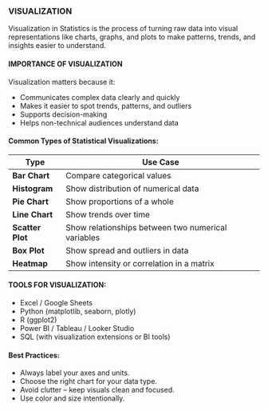 ### VISUALIZATION
Visualization in Statistics is the process of turning raw data into visual representations like charts, graphs, and plots to make patterns, trends, and insights easier to understand.

#### IMPORTANCE OF VISUALIZATION
Visualization matters because it:
- Communicates complex data clearly and quickly
- Makes it easier to spot trends, patterns, and outliers
- Supports decision-making
- Helps non-technical audiences understand data

#### Common Types of Statistical Visualizations:
| Type             | Use Case                                           |
| ---------------- | -------------------------------------------------- |
| **Bar Chart**    | Compare categorical values                         |
| **Histogram**    | Show distribution of numerical data                |
| **Pie Chart**    | Show proportions of a whole                        |
| **Line Chart**   | Show trends over time                              |
| **Scatter Plot** | Show relationships between two numerical variables |
| **Box Plot**     | Show spread and outliers in data                   |
| **Heatmap**      | Show intensity or correlation in a matrix          |

#### TOOLS FOR VISUALIZATION:
- Excel / Google Sheets
- Python (matplotlib, seaborn, plotly)
- R (ggplot2)
- Power BI / Tableau / Looker Studio
- SQL (with visualization extensions or BI tools)

#### Best Practices:
- Always label your axes and units.
- Choose the right chart for your data type.
- Avoid clutter – keep visuals clean and focused.
- Use color and size intentionally.
